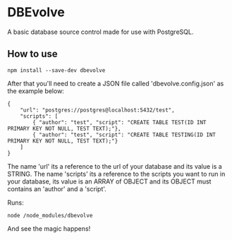 # DBEvolve

A basic database source control made for use with PostgreSQL.

## How to use
```
npm install --save-dev dbevolve
```
After that you'll need to create a JSON file called 'dbevolve.config.json' as the example below:
```
{
    "url": "postgres://postgres@localhost:5432/test",
    "scripts": [
        { "author": "test", "script": "CREATE TABLE TEST(ID INT PRIMARY KEY NOT NULL, TEST TEXT);"},
        { "author": "test", "script": "CREATE TABLE TESTING(ID INT PRIMARY KEY NOT NULL, TEST TEXT);"}
    ]
}
```
The name 'url' its a reference to the url of your database and its value is a STRING.
The name 'scripts' its a reference to the scripts you want to run in your database, its value is an ARRAY of OBJECT and its OBJECT must contains an 'author' and a 'script'.

Runs:
```
node /node_modules/dbevolve
```

And see the magic happens!